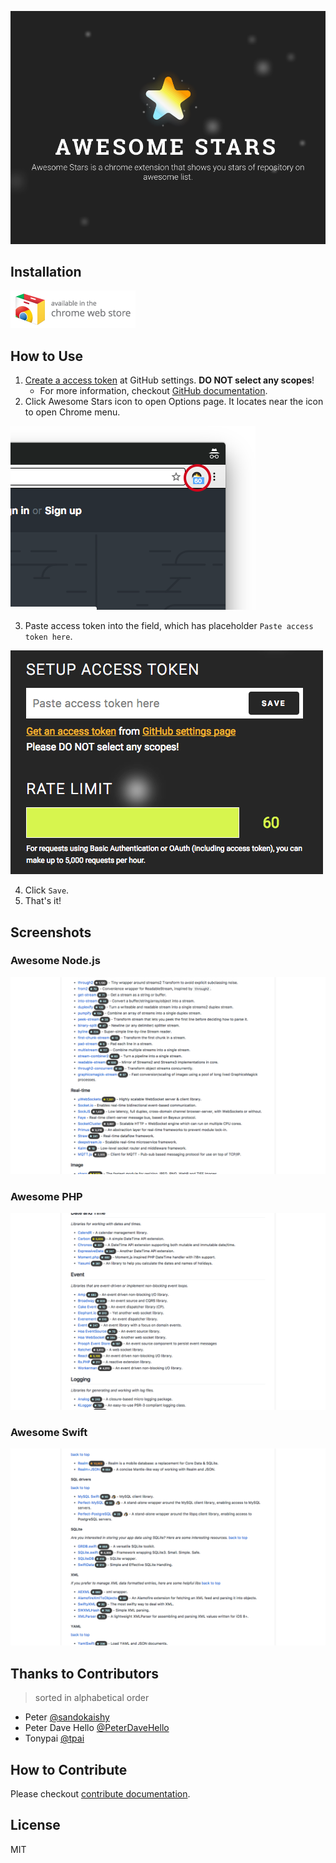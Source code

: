 ![Awesome Stars](promo/Promo-Image-Large_920x680.png)

## Installation

[![Available on Chrome Web Store](assets/available-on-chrome-web-store.png)](https://chrome.google.com/webstore/detail/awesome-stars/lcokkcbdmicofdahlooopcpinogephfb)

## How to Use

1. [Create a access token](https://github.com/settings/tokens/new?description=Awesome%20Stars) at GitHub settings. **DO NOT select any scopes**!
    - For more information, checkout [GitHub documentation](https://help.github.com/articles/creating-a-personal-access-token-for-the-command-line/#creating-a-token).
2. Click Awesome Stars icon to open Options page. It locates near the icon to open Chrome menu.

![Awesome Stars Icon](assets/awesome-stars-icon.png)

3. Paste access token into the field, which has placeholder `Paste access token here`.

![Awesome Options Page](assets/field-and-progress-bar.png)

4. Click `Save`.
5. That's it!

## Screenshots

### Awesome Node.js

![Awesome Node.js](assets/nodejs.png)

### Awesome PHP

![Awesome PHP](assets/php.png)

### Awesome Swift

![Awesome Swift](assets/swift.png)

## Thanks to Contributors

> sorted in alphabetical order

- Peter [@sandokaishy](https://github.com/sandokaishy)
- Peter Dave Hello [@PeterDaveHello](https://github.com/PeterDaveHello)
- Tonypai [@tpai](https://github.com/tpai)

## How to Contribute

Please checkout [contribute documentation](CONTRIBUTE.md).

## License

MIT
